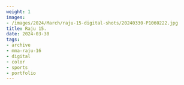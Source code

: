```yaml
---
weight: 1
images:
- /images/2024/March/raju-15-digital-shots/20240330-P1060222.jpg
title: Raju 15.
date: 2024-03-30
tags:
- archive
- mma-raju-16
- digital
- color
- sports
- portfolio
---
```


